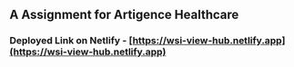 ## A Assignment for Artigence Healthcare

### Deployed Link on Netlify - [https://wsi-view-hub.netlify.app](https://wsi-view-hub.netlify.app)